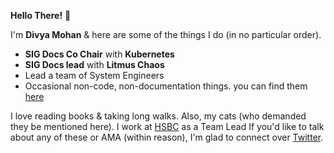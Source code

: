 **Hello There!** :wave:

I'm **Divya Mohan** & here are some of the things I do (in no particular order).

- **SIG Docs Co Chair** with **Kubernetes**
- **SIG Docs lead** with **Litmus Chaos**
- Lead a team of System Engineers
- Occasional non-code, non-documentation things. you can find them [here](https://github.com/divya-mohan0209/talks)

I love reading books & taking long walks. Also, my cats (who demanded they be mentioned here). I work at [HSBC](https://www.hsbc.co.in/) as a Team Lead If you'd like to talk about any of these or AMA (within reason), I'm glad to connect over [Twitter](https://twitter.com/Divya_Mohan02).
